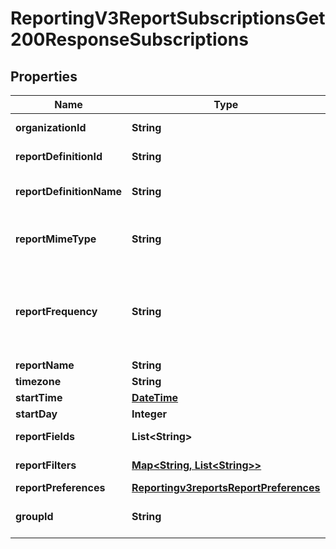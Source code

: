 
# ReportingV3ReportSubscriptionsGet200ResponseSubscriptions

## Properties
Name | Type | Description | Notes
------------ | ------------- | ------------- | -------------
**organizationId** | **String** | Selected Organization Id |  [optional]
**reportDefinitionId** | **String** | Report Definition Id |  [optional]
**reportDefinitionName** | **String** | Report Definition Class |  [optional]
**reportMimeType** | **String** | Report Format                          Valid values: - application/xml - text/csv  |  [optional]
**reportFrequency** | **String** | &#39;Report Frequency&#39;  Valid values: - DAILY - WEEKLY - MONTHLY - ADHOC  |  [optional]
**reportName** | **String** | Report Name |  [optional]
**timezone** | **String** | Time Zone |  [optional]
**startTime** | [**DateTime**](DateTime.md) | Start Time |  [optional]
**startDay** | **Integer** | Start Day |  [optional]
**reportFields** | **List&lt;String&gt;** | List of all fields String values |  [optional]
**reportFilters** | [**Map&lt;String, List&lt;String&gt;&gt;**](List.md) | List of filters to apply |  [optional]
**reportPreferences** | [**Reportingv3reportsReportPreferences**](Reportingv3reportsReportPreferences.md) |  |  [optional]
**groupId** | **String** | Id for the selected group. |  [optional]



